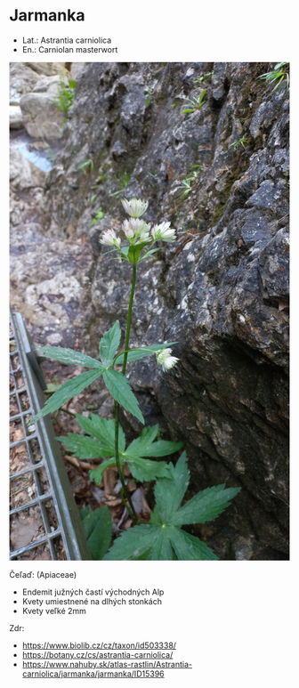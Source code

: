 # Jarmanka
- Lat.: Astrantia carniolica
- En.: Carniolan masterwort

![Jarmanka](./astrantia.jpg "Jarmanka")

Čeľaď: (Apiaceae)

- Endemit južných častí východných Alp
- Kvety umiestnené na dlhých stonkách
- Kvety veľké 2mm

Zdr:
- https://www.biolib.cz/cz/taxon/id503338/
- https://botany.cz/cs/astrantia-carniolica/
- https://www.nahuby.sk/atlas-rastlin/Astrantia-carniolica/jarmanka/jarmanka/ID15396
